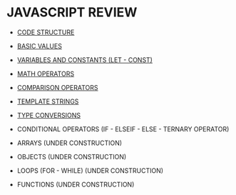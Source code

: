 # JAVASCRIPT REVIEW

* [CODE STRUCTURE](./readmeCodeStructure.md)
* [BASIC VALUES](./readmeBasicValues.md)
* [VARIABLES AND CONSTANTS (LET - CONST)](./readmeVariablesAndConstants.md)
* [MATH OPERATORS](./readmeMathOperators.md)
* [COMPARISON OPERATORS](./readmeComparisonOperators.md)
* [TEMPLATE STRINGS](./readmeTemplateStrings.md)
* [TYPE CONVERSIONS](./readmeTypeConversions.md)

* CONDITIONAL OPERATORS (IF - ELSEIF - ELSE - TERNARY OPERATOR)
* ARRAYS (UNDER CONSTRUCTION)
* OBJECTS (UNDER CONSTRUCTION)
* LOOPS (FOR - WHILE) (UNDER CONSTRUCTION)
* FUNCTIONS (UNDER CONSTRUCTION)
